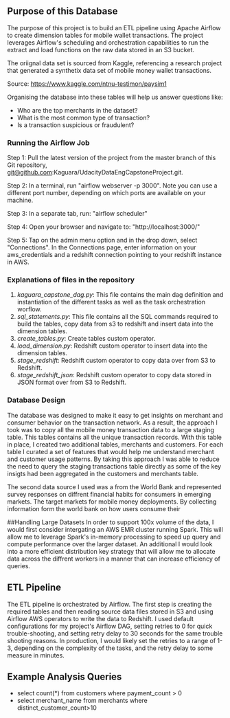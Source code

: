 ## Purpose of this Database
The purpose of this project is to build an ETL pipeline using Apache Airflow to create dimension tables for mobile wallet transactions. The project leverages Airflow's scheduling and orchestration capabilities to run the extract and load functions on the raw data stored in an S3 bucket.

The oriignal data set is sourced from Kaggle, referencing a research project that generated a synthetix data set of mobile money wallet transactions. 

Source: https://www.kaggle.com/ntnu-testimon/paysim1

Organising the database into these tables will help us answer questions like:
- Who are the top merchants in the dataset?
- What is the most common type of transaction?
- Is a transaction suspicious or fraudulent?

### Running the Airflow Job
Step 1: Pull the latest version of the project from the master branch of this Git repository, git@github.com:Kaguara/UdacityDataEngCapstoneProject.git.

Step 2: In a terminal, run "airflow webserver -p 3000". Note you can use a different port number, depending on which ports are available on your machine.

Step 3: In a separate tab, run: "airflow scheduler"

Step 4: Open your browser and navigate to: "http://localhost:3000/"

Step 5: Tap on the admin menu option and in the drop down, select "Connections". In the Connections page, enter information on your aws_credentials and a redshift connection pointing to your redshift instance in AWS.


### Explanations of files in the repository
1. *kaguara_capstone_dag.py*: This file contains the main dag definition and instantiation of the different tasks as well as the task orchestration worflow.
2. *sql_statements.py*: This file contains all the SQL commands required to build the tables, copy data from s3 to redshift and insert data into the dimension tables.
3. *create_tables.py*: Create tables custom operator. 
4. *load_dimension.py*: Redshift custom operator to insert data into the dimension tables.
5. *stage_redshift*: Redshift custom operator to copy data over from S3 to Redshift.
6. *stage_redshift_json*: Redshift custom operator to copy data stored in JSON format over from S3 to Redshift.


### Database Design 
The database was designed to make it easy to get insights on merchant and consumer behavior on the transaction network. As a result, the approach I took was to copy all the mobile money transaction data to a large staging table. This tables contains all the unique transaction records. With this table in place, I created two additional tables, merchants and customers. For each table I curated a set of features that would help me understand merchant and customer usage patterns. By taking this approach I was able to reduce the need to query the staging transactions table directly as some of the key insigts had been aggregated in the customers and merchants table.

The second data source I used was a from the World Bank and represented survey responses on diffrent financial habits for consumers in emerging markets. The target markets for mobile money deployments. By collecting information form the world bank on how users consume their 

##Handling Large Datasets
In order to support 100x volume of the data, I would first consider intergating an AWS EMR cluster running Spark. This will allow me to leverage Spark's in-memory processing to speed up query and compute performance over the larger dataset. An additional I would look into a more efficient distribution key strategy that will allow me to allocate data across the diffrent workers in a manner that can increase efficiency of queries.

## ETL Pipeline
The ETL pipeline is orchestrated by Airflow. The first step is creating the required tables and then reading source data files stored in S3 and using Airflow AWS operators to write the data to Redshift. I used default configurations for my project's Airflow DAG, setting retries to 0 for quick trouble-shooting, and setting retry delay to 30 seconds for the same trouble shooting reasons. In production, I would likely set the retries to a range of 1-3, depending on the complexity of the tasks, and the retry delay to some measure in minutes.

## Example Analysis Queries
- select count(*) from customers where payment_count > 0
- select merchant_name from merchants where distinct_customer_count>10